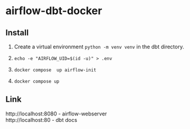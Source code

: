 # airflow-dbt-docker

## Install
1. Create a virtual environment `python -m venv venv` in the dbt directory.

2. `echo -e "AIRFLOW_UID=$(id -u)" > .env`

3. `docker compose  up airflow-init`

4. `docker compose up`

## Link

http://localhost:8080 - airflow-webserver <br>
http://localhost:80 - dbt docs